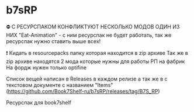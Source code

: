 # b7sRP
⛔ С РЕСУРСПАКОМ КОНФЛИКТУЮТ НЕСКОЛЬКО МОДОВ
ОДИН ИЗ НИХ "Eat-Animation" - с ним ресурспак не будет работать, так же ресурспак нужно ставить выше всех!

❗ Кидать в resourcepacks папку которая находится в zip архиве
Так же в zip архиве находятся 2 мода которые нужны для работы РП на фабрик
На фордж нужен только optifine

Список вещей написан в Releases в каждом релизе а так же в с текстовом документе с названием "Items"
(https://github.com/Book7Shelf-ru/b7sRP/releases/tag/B7S_RP)


Ресурспак для book7shelf
